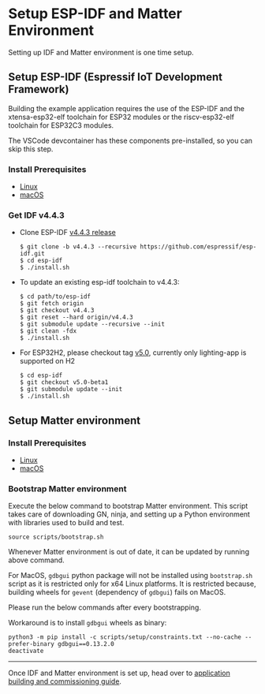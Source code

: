 # Setup ESP-IDF and Matter Environment

Setting up IDF and Matter environment is one time setup.

## Setup ESP-IDF (Espressif IoT Development Framework)

Building the example application requires the use of the ESP-IDF and the
xtensa-esp32-elf toolchain for ESP32 modules or the riscv-esp32-elf toolchain
for ESP32C3 modules.

The VSCode devcontainer has these components pre-installed, so you can skip this
step.

### Install Prerequisites

-   [Linux](https://docs.espressif.com/projects/esp-idf/en/v4.4.3/esp32/get-started/linux-setup.html)
-   [macOS](https://docs.espressif.com/projects/esp-idf/en/v4.4.3/esp32/get-started/macos-setup.html)

### Get IDF v4.4.3

-   Clone ESP-IDF
    [v4.4.3 release](https://github.com/espressif/esp-idf/releases/tag/v4.4.3)

    ```
    $ git clone -b v4.4.3 --recursive https://github.com/espressif/esp-idf.git
    $ cd esp-idf
    $ ./install.sh
    ```

-   To update an existing esp-idf toolchain to v4.4.3:

    ```
    $ cd path/to/esp-idf
    $ git fetch origin
    $ git checkout v4.4.3
    $ git reset --hard origin/v4.4.3
    $ git submodule update --recursive --init
    $ git clean -fdx
    $ ./install.sh
    ```

-   For ESP32H2, please checkout tag
    [v5.0](https://github.com/espressif/esp-idf/tree/v5.0), currently only
    lighting-app is supported on H2

    ```
    $ cd esp-idf
    $ git checkout v5.0-beta1
    $ git submodule update --init
    $ ./install.sh
    ```

## Setup Matter environment

### Install Prerequisites

-   [Linux](https://github.com/project-chip/connectedhomeip/blob/master/docs/guides/BUILDING.md#installing-prerequisites-on-linux)
-   [macOS](https://github.com/project-chip/connectedhomeip/blob/master/docs/guides/BUILDING.md#installing-prerequisites-on-macos)

### Bootstrap Matter environment

Execute the below command to bootstrap Matter environment. This script takes
care of downloading GN, ninja, and setting up a Python environment with
libraries used to build and test.

```
source scripts/bootstrap.sh
```

Whenever Matter environment is out of date, it can be updated by running above
command.

For MacOS, `gdbgui` python package will not be installed using `bootstrap.sh`
script as it is restricted only for x64 Linux platforms. It is restricted
because, building wheels for `gevent` (dependency of `gdbgui`) fails on MacOS.

Please run the below commands after every bootstrapping.

Workaround is to install `gdbgui` wheels as binary:

```
python3 -m pip install -c scripts/setup/constraints.txt --no-cache --prefer-binary gdbgui==0.13.2.0
deactivate
```

---

Once IDF and Matter environment is set up, head over to
[application building and commissioning guide](build_app_and_commission.md).
